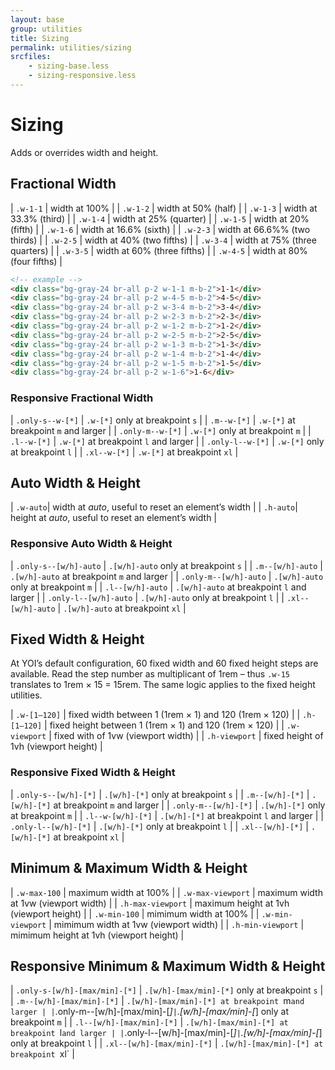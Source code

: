 ```yaml
---
layout: base
group: utilities
title: Sizing
permalink: utilities/sizing
srcfiles:
    - sizing-base.less
    - sizing-responsive.less
---
```


# Sizing

<p class="intro">Adds or overrides width and height.</p>

## Fractional Width

| `.w-1-1`  | width at 100%                 |
| `.w-1-2`  | width at 50% (half)           |
| `.w-1-3`  | width at 33.3% (third)        |
| `.w-1-4`  | width at 25% (quarter)        |
| `.w-1-5`  | width at 20% (fifth)          |
| `.w-1-6`  | width at 16.6% (sixth)        |
| `.w-2-3`  | width at 66.6%% (two thirds)  |
| `.w-2-5`  | width at 40% (two fifths)     |
| `.w-3-4`  | width at 75% (three quarters) |
| `.w-3-5`  | width at 60% (three fifths)   |
| `.w-4-5`  | width at 80% (four fifths)    |

```html
<!-- example -->
<div class="bg-gray-24 br-all p-2 w-1-1 m-b-2">1-1</div>
<div class="bg-gray-24 br-all p-2 w-4-5 m-b-2">4-5</div>
<div class="bg-gray-24 br-all p-2 w-3-4 m-b-2">3-4</div>
<div class="bg-gray-24 br-all p-2 w-2-3 m-b-2">2-3</div>
<div class="bg-gray-24 br-all p-2 w-1-2 m-b-2">1-2</div>
<div class="bg-gray-24 br-all p-2 w-2-5 m-b-2">2-5</div>
<div class="bg-gray-24 br-all p-2 w-1-3 m-b-2">1-3</div>
<div class="bg-gray-24 br-all p-2 w-1-4 m-b-2">1-4</div>
<div class="bg-gray-24 br-all p-2 w-1-5 m-b-2">1-5</div>
<div class="bg-gray-24 br-all p-2 w-1-6">1-6</div>
```

### Responsive Fractional Width

| `.only-s--w-[*]` | `.w-[*]` only at breakpoint `s`       |
| `.m--w-[*]`      | `.w-[*]` at breakpoint `m` and larger |
| `.only-m--w-[*]` | `.w-[*]` only at breakpoint `m`       |
| `.l--w-[*]`      | `.w-[*]` at breakpoint `l` and larger |
| `.only-l--w-[*]` | `.w-[*]` only at breakpoint `l`       |
| `.xl--w-[*]`     | `.w-[*]` at breakpoint `xl`           |

## Auto Width & Height

| `.w-auto`| width at *auto*, useful to reset an element’s width  |
| `.h-auto`| height at *auto*, useful to reset an element’s width |

### Responsive Auto Width & Height

| `.only-s--[w/h]-auto` | `.[w/h]-auto` only at breakpoint `s`       |
| `.m--[w/h]-auto`      | `.[w/h]-auto` at breakpoint `m` and larger |
| `.only-m--[w/h]-auto` | `.[w/h]-auto` only at breakpoint `m`       |
| `.l--[w/h]-auto`      | `.[w/h]-auto` at breakpoint `l` and larger |
| `.only-l--[w/h]-auto` | `.[w/h]-auto` only at breakpoint `l`       |
| `.xl--[w/h]-auto`     | `.[w/h]-auto` at breakpoint `xl`           |

## Fixed Width & Height

At YOI’s default configuration, 60 fixed width and 60 fixed height steps are available. Read the step number as multiplicant of 1rem – thus `.w-15` translates to 1rem &times; 15 = 15rem. The same logic applies to the fixed height utilities.

| `.w-[1–120]`  | fixed width between 1 (1rem &times; 1) and 120 (1rem &times; 120)  |
| `.h-[1–120]`  | fixed height between 1 (1rem &times; 1) and 120 (1rem &times; 120) |
| `.w-viewport` | fixed with of 1vw (viewport width)                                 |
| `.h-viewport` | fixed height of 1vh (viewport height)                              |

### Responsive Fixed Width & Height

| `.only-s--[w/h]-[*]` | `.[w/h]-[*]` only at breakpoint `s`       |
| `.m--[w/h]-[*]`      | `.[w/h]-[*]` at breakpoint `m` and larger |
| `.only-m--[w/h]-[*]` | `.[w/h]-[*]` only at breakpoint `m`       |
| `.l--w-[w/h]-[*]`    | `.[w/h]-[*]` at breakpoint `l` and larger |
| `.only-l--[w/h]-[*]` | `.[w/h]-[*]` only at breakpoint `l`       |
| `.xl--[w/h]-[*]`     | `.[w/h]-[*]` at breakpoint `xl`           |

## Minimum & Maximum Width & Height

| `.w-max-100`      | maximum width at 100%                   |
| `.w-max-viewport` | maximum width at 1vw (viewport width)   |
| `.h-max-viewport` | maximum height at 1vh (viewport height) |
| `.w-min-100`      | mimimum width at 100%                   |
| `.w-min-viewport` | mimimum width at 1vw (viewport width)   |
| `.h-min-viewport` | mimimum height at 1vh (viewport height) |

## Responsive Minimum & Maximum Width & Height

| `.only-s-[w/h]-[max/min]-[*]`  | `.[w/h]-[max/min]-[*]` only at breakpoint `s`      |
| `.m--[w/h]-[max/min]-[*]`      | `.[w/h]-[max/min]-[*] at breakpoint `m` and larger |
| `.only-m--[w/h]-[max/min]-[*]` | `.[w/h]-[max/min]-[*] only at breakpoint `m`       |
| `.l--[w/h]-[max/min]-[*]`      | `.[w/h]-[max/min]-[*] at breakpoint `l` and larger |
| `.only-l--[w/h]-[max/min]-[*]` | `.[w/h]-[max/min]-[*] only at breakpoint `l`       |
| `.xl--[w/h]-[max/min]-[*]`     | `.[w/h]-[max/min]-[*] at breakpoint `xl`           |